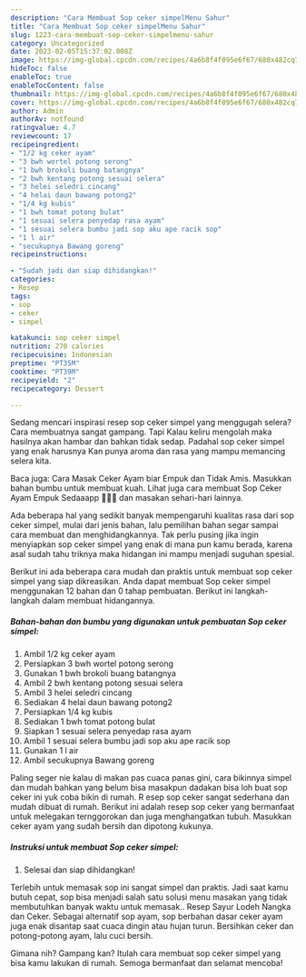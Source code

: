 ```yaml
---
description: "Cara Membuat Sop ceker simpelMenu Sahur"
title: "Cara Membuat Sop ceker simpelMenu Sahur"
slug: 1223-cara-membuat-sop-ceker-simpelmenu-sahur
category: Uncategorized
date: 2023-02-05T15:37:02.008Z
image: https://img-global.cpcdn.com/recipes/4a6b8f4f095e6f67/680x482cq70/sop-ceker-simpel-foto-resep-utama.jpg
hideToc: false
enableToc: true
enableTocContent: false
thumbnail: https://img-global.cpcdn.com/recipes/4a6b8f4f095e6f67/680x482cq70/sop-ceker-simpel-foto-resep-utama.jpg
cover: https://img-global.cpcdn.com/recipes/4a6b8f4f095e6f67/680x482cq70/sop-ceker-simpel-foto-resep-utama.jpg
author: Admin
authorAv: notfound
ratingvalue: 4.7
reviewcount: 17
recipeingredient:
- "1/2 kg ceker ayam"
- "3 bwh wortel potong serong"
- "1 bwh brokoli buang batangnya"
- "2 bwh kentang potong sesuai selera"
- "3 helei seledri cincang"
- "4 helai daun bawang potong2"
- "1/4 kg kubis"
- "1 bwh tomat potong bulat"
- "1 sesuai selera penyedap rasa ayam"
- "1 sesuai selera bumbu jadi sop aku ape racik sop"
- "1 l air"
- "secukupnya Bawang goreng"
recipeinstructions:

- "Sudah jadi dan siap dihidangkan!"
categories:
- Resep
tags:
- sop
- ceker
- simpel

katakunci: sop ceker simpel 
nutrition: 270 calories
recipecuisine: Indonesian
preptime: "PT35M"
cooktime: "PT39M"
recipeyield: "2"
recipecategory: Dessert

---
```



Sedang mencari inspirasi resep sop ceker simpel yang menggugah selera? Cara membuatnya sangat gampang. Tapi Kalau keliru mengolah maka hasilnya akan hambar dan bahkan tidak sedap. Padahal sop ceker simpel yang enak harusnya Kan punya aroma dan rasa yang mampu memancing selera kita.


Baca juga: Cara Masak Ceker Ayam biar Empuk dan Tidak Amis. Masukkan bahan bumbu untuk membuat kuah. Lihat juga cara membuat Sop Ceker Ayam Empuk Sedaaapp 🤤🤤🤤 dan masakan sehari-hari lainnya.

Ada beberapa hal yang sedikit banyak mempengaruhi kualitas rasa dari sop ceker simpel, mulai dari jenis bahan, lalu pemilihan bahan segar sampai cara membuat dan menghidangkannya. Tak perlu pusing jika ingin menyiapkan sop ceker simpel yang enak di mana pun kamu berada, karena asal sudah tahu triknya maka hidangan ini mampu menjadi suguhan spesial.


Berikut ini ada beberapa cara mudah dan praktis untuk membuat sop ceker simpel yang siap dikreasikan. Anda dapat membuat Sop ceker simpel menggunakan 12 bahan dan 0 tahap pembuatan. Berikut ini langkah-langkah dalam membuat hidangannya.

<!--inarticleads1-->

##### Bahan-bahan dan bumbu yang digunakan untuk pembuatan Sop ceker simpel:

1. Ambil 1/2 kg ceker ayam
1. Persiapkan 3 bwh wortel potong serong
1. Gunakan 1 bwh brokoli buang batangnya
1. Ambil 2 bwh kentang potong sesuai selera
1. Ambil 3 helei seledri cincang
1. Sediakan 4 helai daun bawang potong2
1. Persiapkan 1/4 kg kubis
1. Sediakan 1 bwh tomat potong bulat
1. Siapkan 1 sesuai selera penyedap rasa ayam
1. Ambil 1 sesuai selera bumbu jadi sop aku ape racik sop
1. Gunakan 1 l air
1. Ambil secukupnya Bawang goreng


Paling seger nie kalau di makan pas cuaca panas gini, cara bikinnya simpel dan mudah bahkan yang belum bisa masakpun dadakan bisa loh buat sop ceker ini yuk coba bikin di rumah. R esep sop ceker sangat sederhana dan mudah dibuat di rumah. Berikut ini adalah resep sop ceker yang bermanfaat untuk melegakan ternggorokan dan juga menghangatkan tubuh. Masukkan ceker ayam yang sudah bersih dan dipotong kukunya. 

<!--inarticleads2-->

##### Instruksi untuk membuat Sop ceker simpel:


1. Selesai dan siap dihidangkan!

Terlebih untuk memasak sop ini sangat simpel dan praktis. Jadi saat kamu butuh cepat, sop bisa menjadi salah satu solusi menu masakan yang tidak membutuhkan banyak waktu untuk memasak.. Resep Sayur Lodeh Nangka dan Ceker. Sebagai alternatif sop ayam, sop berbahan dasar ceker ayam juga enak disantap saat cuaca dingin atau hujan turun. Bersihkan ceker dan potong-potong ayam, lalu cuci bersih. 

Gimana nih? Gampang kan? Itulah cara membuat sop ceker simpel yang bisa kamu lakukan di rumah. Semoga bermanfaat dan selamat mencoba!
